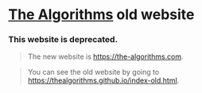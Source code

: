 # [The Algorithms](https://github.com/TheAlgorithms) old website

### This website is deprecated. 
> The new website is <https://the-algorithms.com>. <br>

> You can see the old website by going to <https://thealgorithms.github.io/index-old.html>.
